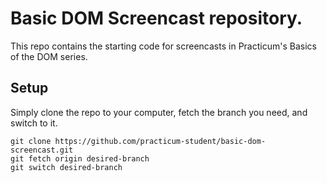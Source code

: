 # Basic DOM Screencast repository.

This repo contains the starting code for screencasts in Practicum's Basics of the DOM series. 

## Setup

Simply clone the repo to your computer, fetch the branch you need, and switch to it.

```
git clone https://github.com/practicum-student/basic-dom-screencast.git
git fetch origin desired-branch
git switch desired-branch
```
